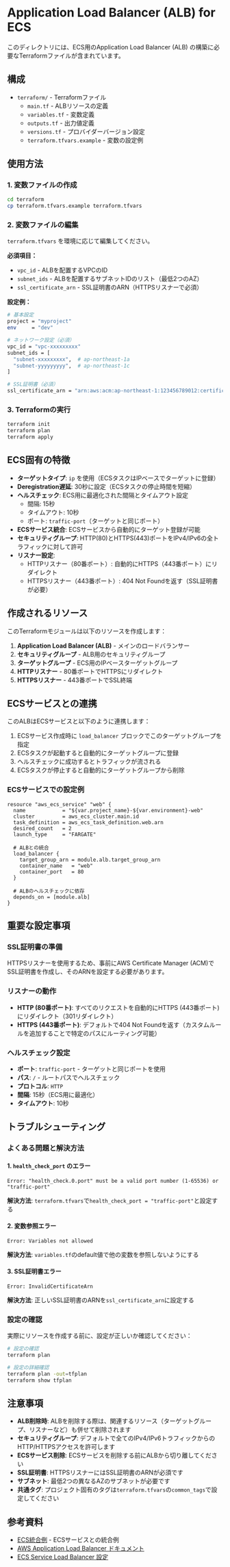 # Application Load Balancer (ALB) for ECS

このディレクトリには、ECS用のApplication Load Balancer (ALB) の構築に必要なTerraformファイルが含まれています。

## 構成

- `terraform/` - Terraformファイル
  - `main.tf` - ALBリソースの定義
  - `variables.tf` - 変数定義
  - `outputs.tf` - 出力値定義
  - `versions.tf` - プロバイダーバージョン設定
  - `terraform.tfvars.example` - 変数の設定例

## 使用方法

### 1. 変数ファイルの作成
```bash
cd terraform
cp terraform.tfvars.example terraform.tfvars
```

### 2. 変数ファイルの編集
`terraform.tfvars` を環境に応じて編集してください。

**必須項目：**
- `vpc_id` - ALBを配置するVPCのID
- `subnet_ids` - ALBを配置するサブネットIDのリスト（最低2つのAZ）
- `ssl_certificate_arn` - SSL証明書のARN（HTTPSリスナーで必須）

**設定例：**
```bash
# 基本設定
project = "myproject"
env     = "dev"

# ネットワーク設定（必須）
vpc_id = "vpc-xxxxxxxxx"
subnet_ids = [
  "subnet-xxxxxxxxx",  # ap-northeast-1a
  "subnet-yyyyyyyyy",  # ap-northeast-1c
]

# SSL証明書（必須）
ssl_certificate_arn = "arn:aws:acm:ap-northeast-1:123456789012:certificate/xxxxxxxx-xxxx-xxxx-xxxx-xxxxxxxxxxxx"
```

### 3. Terraformの実行
```bash
terraform init
terraform plan
terraform apply
```

## ECS固有の特徴

- **ターゲットタイプ**: `ip` を使用（ECSタスクはIPベースでターゲットに登録）
- **Deregistration遅延**: 30秒に設定（ECSタスクの停止時間を短縮）
- **ヘルスチェック**: ECS用に最適化された間隔とタイムアウト設定
  - 間隔: 15秒
  - タイムアウト: 10秒
  - ポート: `traffic-port`（ターゲットと同じポート）
- **ECSサービス統合**: ECSサービスから自動的にターゲット登録が可能
- **セキュリティグループ**: HTTP(80)とHTTPS(443)ポートをIPv4/IPv6の全トラフィックに対して許可
- **リスナー設定**:
  - HTTPリスナー（80番ポート）: 自動的にHTTPS（443番ポート）にリダイレクト
  - HTTPSリスナー（443番ポート）: 404 Not Foundを返す（SSL証明書が必要）

## 作成されるリソース

このTerraformモジュールは以下のリソースを作成します：

1. **Application Load Balancer (ALB)** - メインのロードバランサー
2. **セキュリティグループ** - ALB用のセキュリティグループ
3. **ターゲットグループ** - ECS用のIPベースターゲットグループ
4. **HTTPリスナー** - 80番ポートでHTTPSにリダイレクト
5. **HTTPSリスナー** - 443番ポートでSSL終端

## ECSサービスとの連携

このALBはECSサービスと以下のように連携します：

1. ECSサービス作成時に `load_balancer` ブロックでこのターゲットグループを指定
2. ECSタスクが起動すると自動的にターゲットグループに登録
3. ヘルスチェックに成功するとトラフィックが流される
4. ECSタスクが停止すると自動的にターゲットグループから削除

### ECSサービスでの設定例

```hcl
resource "aws_ecs_service" "web" {
  name            = "${var.project_name}-${var.environment}-web"
  cluster         = aws_ecs_cluster.main.id
  task_definition = aws_ecs_task_definition.web.arn
  desired_count   = 2
  launch_type     = "FARGATE"

  # ALBとの統合
  load_balancer {
    target_group_arn = module.alb.target_group_arn
    container_name   = "web"
    container_port   = 80
  }

  # ALBのヘルスチェックに依存
  depends_on = [module.alb]
}
```

## 重要な設定事項

### SSL証明書の準備
HTTPSリスナーを使用するため、事前にAWS Certificate Manager (ACM)でSSL証明書を作成し、そのARNを設定する必要があります。

### リスナーの動作
- **HTTP (80番ポート)**: すべてのリクエストを自動的にHTTPS (443番ポート)にリダイレクト（301リダイレクト）
- **HTTPS (443番ポート)**: デフォルトで404 Not Foundを返す（カスタムルールを追加することで特定のパスにルーティング可能）

### ヘルスチェック設定
- **ポート**: `traffic-port` - ターゲットと同じポートを使用
- **パス**: `/` - ルートパスでヘルスチェック
- **プロトコル**: `HTTP`
- **間隔**: 15秒（ECS用に最適化）
- **タイムアウト**: 10秒

## トラブルシューティング

### よくある問題と解決方法

#### 1. `health_check_port` のエラー
```
Error: "health_check.0.port" must be a valid port number (1-65536) or "traffic-port"
```
**解決方法**: `terraform.tfvars`で`health_check_port = "traffic-port"`と設定する

#### 2. 変数参照エラー
```
Error: Variables not allowed
```
**解決方法**: `variables.tf`のdefault値で他の変数を参照しないようにする

#### 3. SSL証明書エラー
```
Error: InvalidCertificateArn
```
**解決方法**: 正しいSSL証明書のARNを`ssl_certificate_arn`に設定する

### 設定の確認

実際にリソースを作成する前に、設定が正しいか確認してください：

```bash
# 設定の確認
terraform plan

# 設定の詳細確認
terraform plan -out=tfplan
terraform show tfplan
```

## 注意事項

- **ALB削除時**: ALBを削除する際は、関連するリソース（ターゲットグループ、リスナーなど）も併せて削除されます
- **セキュリティグループ**: デフォルトで全てのIPv4/IPv6トラフィックからのHTTP/HTTPSアクセスを許可します
- **ECSサービス削除**: ECSサービスを削除する前にALBから切り離してください
- **SSL証明書**: HTTPSリスナーにはSSL証明書のARNが必須です
- **サブネット**: 最低2つの異なるAZのサブネットが必要です
- **共通タグ**: プロジェクト固有のタグは`terraform.tfvars`の`common_tags`で設定してください

## 参考資料

- [ECS統合例](./ecs-integration-example.tf) - ECSサービスとの統合例
- [AWS Application Load Balancer ドキュメント](https://docs.aws.amazon.com/elasticloadbalancing/latest/application/)
- [ECS Service Load Balancer 設定](https://docs.aws.amazon.com/AmazonECS/latest/developerguide/service-load-balancing.html)
